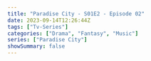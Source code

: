 ```yaml
---
title: "Paradise City - S01E2 - Episode 02"
date: 2023-09-14T12:26:44Z
tags: ["Tv-Series"]
categories: ["Drama", "Fantasy", "Music"]
series: ["Paradise City"]
showSummary: false
---
```


  <mux-player stream-type="on-demand"
  src="https://kp3d-my.sharepoint.com/personal/ryoo_kp3d_onmicrosoft_com/_layouts/15/download.aspx?share=EcD6xMgqTt9AjD5jhzRA0b8BS0i82x7cCvBvktEsUkMZjQ" metadata-video-title="Paradise City - S01E2 - Episode 02" prefer-playback="mse" controls>
  </mux-player>
  
  
  <script src="https://cdn.jsdelivr.net/npm/@mux/mux-player"></script>
  
   <script id="GT2O1uYUrLj005UyQWKSP4jk9Ma5fl8IQr01d4iAVru7w" type="application/ld+json">
 {
  "@context": "https://schema.org/",
  "@type": "VideoObject",
  "name": "Paradise City - S01E2 - Episode 02",
  "contentUrl": "https://stream.mux.com/GT2O1uYUrLj005UyQWKSP4jk9Ma5fl8IQr01d4iAVru7w.m3u8",
  "thumbnailUrl": "https://www.themoviedb.org/t/p/original/pvutoNabyHLtWxo8nEGQ31KZaum.jpg?width=314&fit_mode=preserve&time=25",
  "uploadDate": "2023-09-14T12:26:44Z",
}

</script>


